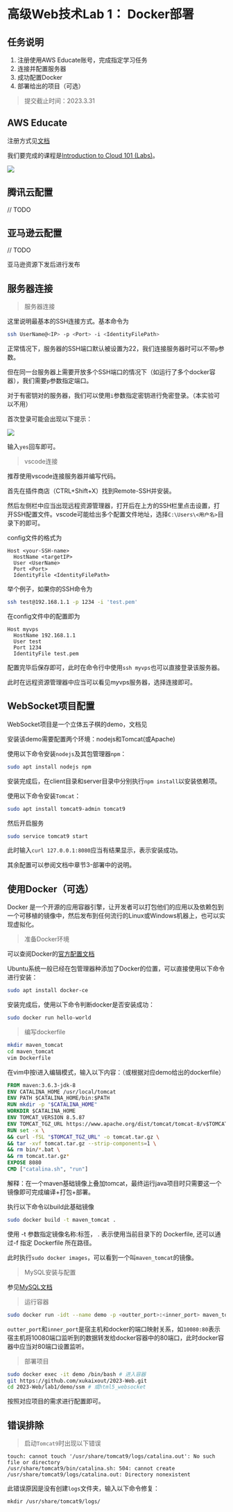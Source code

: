 # 高级Web技术Lab 1： Docker部署

## 任务说明

1. 注册使用AWS Educate账号，完成指定学习任务
2. 连接并配置服务器
3. 成功配置Docker
4. 部署给出的项目（可选）

> 提交截止时间：2023.3.31

## AWS Educate

注册方式见[文档](docs/Amazon_Educate.pdf)

我们要完成的课程是[Introduction to Cloud 101 (Labs)](https://awseducate.instructure.com/courses/746)。

![](imgs/learning_target.png)

## 腾讯云配置

// TODO

## 亚马逊云配置

// TODO

亚马逊资源下发后进行发布

## 服务器连接

> 服务器连接

这里说明最基本的SSH连接方式。基本命令为

``` bash
ssh UserName@<IP> -p <Port> -i <IdentityFilePath>
```

正常情况下，服务器的SSH端口默认被设置为22，我们连接服务器时可以不带`p`参数。

但在同一台服务器上需要开放多个SSH端口的情况下（如运行了多个docker容器），我们需要`p`参数指定端口。

对于有密钥对的服务器，我们可以使用`i`参数指定密钥进行免密登录。（本实验可以不用）

首次登录可能会出现以下提示：

![](imgs/firstlogin.jpg)

输入`yes`回车即可。

> vscode连接

推荐使用vscode连接服务器并编写代码。

首先在插件商店（CTRL+Shift+X）找到Remote-SSH并安装。

然后左侧栏中应当出现远程资源管理器，打开后在上方的SSH栏里点击设置，打开SSH配置文件。vscode可能给出多个配置文件地址，选择`C:\Users\<用户名>`目录下的即可。

config文件的格式为

``` config
Host <your-SSH-name>
  HostName <targetIP>
  User <UserName>
  Port <Port>
  IdentityFile <IdentityFilePath>
```

举个例子，如果你的SSH命令为

``` bash
ssh test@192.168.1.1 -p 1234 -i 'test.pem'
```

在config文件中的配置即为

``` config
Host myvps
  HostName 192.168.1.1
  User test
  Port 1234
  IdentityFile test.pem
```

配置完毕后保存即可，此时在命令行中使用`ssh myvps`也可以直接登录该服务器。

此时在远程资源管理器中应当可以看见myvps服务器，选择连接即可。

## WebSocket项目配置

WebSocket项目是一个立体五子棋的demo，文档见[](demo/html5_websocket/html5_websocket.pdf)

安装该demo需要配置两个环境：nodejs和Tomcat(或Apache)

使用以下命令安装`nodejs`及其包管理器`npm`：

``` bash
sudo apt install nodejs npm
```

安装完成后，在client目录和server目录中分别执行`npm install`以安装依赖项。

使用以下命令安装`Tomcat`：

``` bash
sudo apt install tomcat9-admin tomcat9
```

然后开启服务

``` bash
sudo service tomcat9 start
```

此时输入`curl 127.0.0.1:8080`应当有结果显示，表示安装成功。

其余配置可以参阅文档中章节3-部署中的说明。

## 使用Docker（可选）

Docker 是一个开源的应用容器引擎，让开发者可以打包他们的应用以及依赖包到一个可移植的镜像中，然后发布到任何流行的Linux或Windows机器上，也可以实现虚拟化。

> 准备Docker环境

可以查阅Docker的[官方配置文档](https://docs.docker.com/engine/install/ubuntu/)

Ubuntu系统一般已经在包管理器种添加了Docker的位置，可以直接使用以下命令进行安装：

``` bash
sudo apt install docker-ce 
```

安装完成后，使用以下命令判断docker是否安装成功：

``` bash
sudo docker run hello-world
```

> 编写dockerfile

``` bash
mkdir maven_tomcat
cd maven_tomcat
vim Dockerfile
```

在vim中按i进入编辑模式，输入以下内容：（或根据对应demo给出的dockerfile）

``` dockerfile
FROM maven:3.6.3-jdk-8
ENV CATALINA_HOME /usr/local/tomcat
ENV PATH $CATALINA_HOME/bin:$PATH
RUN mkdir -p "$CATALINA_HOME"
WORKDIR $CATALINA_HOME
ENV TOMCAT_VERSION 8.5.87
ENV TOMCAT_TGZ_URL https://www.apache.org/dist/tomcat/tomcat-8/v$TOMCAT_VERSION/bin/apache-tomcat-$TOMCAT_VERSION.tar.gz
RUN set -x \
&& curl -fSL "$TOMCAT_TGZ_URL" -o tomcat.tar.gz \
&& tar -xvf tomcat.tar.gz --strip-components=1 \
&& rm bin/*.bat \
&& rm tomcat.tar.gz*
EXPOSE 8080
CMD ["catalina.sh", "run"]
```

解释：在一个maven基础镜像上叠加tomcat，最终运行java项目时只需要这一个镜像即可完成编译+打包+部署。

执行以下命令以build此基础镜像

``` bash
sudo docker build -t maven_tomcat .
```

使用 -t 参数指定镜像名称:标签， . 表示使用当前目录下的 Dockerfile, 还可以通过-f 指定 Dockerfile 所在路径。

此时执行`sudo docker images`，可以看到一个叫`maven_tomcat`的镜像。

> MySQL安装与配置

参见[MySQL文档](MySQL.md)

> 运行容器

``` bash
sudo docker run -idt --name demo -p <outter_port>:<inner_port> maven_tomcat
```

`outter_port`和`inner_port`是宿主机和docker的端口映射关系，如`10080:80`表示宿主机将10080端口监听到的数据转发给docker容器中的80端口，此时docker容器中应当对80端口设置监听。

> 部署项目

``` bash
sudo docker exec -it demo /bin/bash # 进入容器
git https://github.com/xukaixout/2023-Web.git
cd 2023-Web/lab1/demo/ssm # 或html5_websocket
```

按照对应项目的需求进行配置即可。

## 错误排除

> 启动`Tomcat9`时出现以下错误

``` plain text
touch: cannot touch '/usr/share/tomcat9/logs/catalina.out': No such file or directory
/usr/share/tomcat9/bin/catalina.sh: 504: cannot create /usr/share/tomcat9/logs/catalina.out: Directory nonexistent
```

此错误原因是没有创建`logs`文件夹，输入以下命令修复：

``` shell
mkdir /usr/share/tomcat9/logs/
```